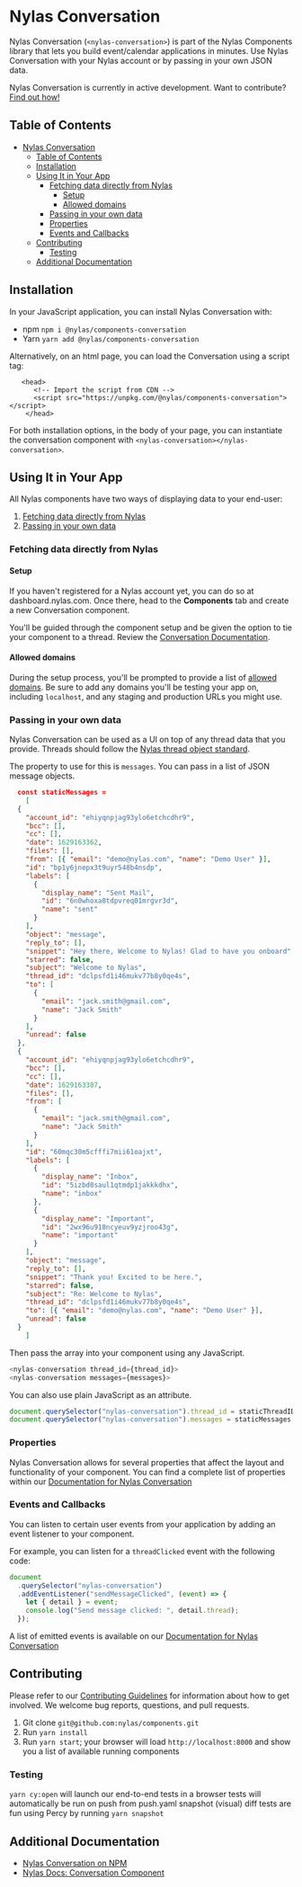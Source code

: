 # Nylas Conversation

Nylas Conversation (`<nylas-conversation>`) is part of the Nylas Components library that lets you build event/calendar applications in minutes. Use Nylas Conversation with your Nylas account or by passing in your own JSON data.

Nylas Conversation is currently in active development. Want to contribute? [Find out how!](../../CONTRIBUTING.md)

## Table of Contents

- [Nylas Conversation](#nylas-conversation)
  - [Table of Contents](#table-of-contents)
  - [Installation](#installation)
  - [Using It in Your App](#using-it-in-your-app)
    - [Fetching data directly from Nylas](#fetching-data-directly-from-nylas)
      - [Setup](#setup)
      - [Allowed domains](#allowed-domains)
    - [Passing in your own data](#passing-in-your-own-data)
    - [Properties](#properties)
    - [Events and Callbacks](#events-and-callbacks)
  - [Contributing](#contributing)
    - [Testing](#testing)
  - [Additional Documentation](#additional-documentation)

## Installation

In your JavaScript application, you can install Nylas Conversation with:

- npm `npm i @nylas/components-conversation`
- Yarn `yarn add @nylas/components-conversation`

Alternatively, on an html page, you can load the Conversation using a script tag:

```
   <head>
      <!-- Import the script from CDN -->
      <script src="https://unpkg.com/@nylas/components-conversation"></script>
    </head>
```

For both installation options, in the body of your page, you can instantiate the conversation component with `<nylas-conversation></nylas-conversation>`.

## Using It in Your App

All Nylas components have two ways of displaying data to your end-user:

1. [Fetching data directly from Nylas](#fetching-data-directly-from-nylas)
2. [Passing in your own data](#passing-in-your-own-data)

### Fetching data directly from Nylas

#### Setup

If you haven't registered for a Nylas account yet, you can do so at dashboard.nylas.com. Once there, head to the **Components** tab and create a new Conversation component.

You'll be guided through the component setup and be given the option to tie your component to a thread. Review the [Conversation Documentation](https://developer.nylas.com/docs/user-experience/components/conversation-component/).

#### Allowed domains

During the setup process, you'll be prompted to provide a list of [allowed domains](https://developer.nylas.com/docs/user-experience/components/conversation-component/#allowed-domains). Be sure to add any domains you'll be testing your app on, including `localhost`, and any staging and production URLs you might use.

### Passing in your own data

Nylas Conversation can be used as a UI on top of any thread data that you provide. Threads should follow the [Nylas thread object standard](https://developer.nylas.com/docs/api/#tag--Threads).

The property to use for this is `messages`. You can pass in a list of JSON message objects.

```json
  const staticMessages =
    [
  {
    "account_id": "ehiyqnpjag93ylo6etchcdhr9",
    "bcc": [],
    "cc": [],
    "date": 1629163362,
    "files": [],
    "from": [{ "email": "demo@nylas.com", "name": "Demo User" }],
    "id": "bp1y6jnepx3t9uyr548b4nsdp",
    "labels": [
      {
        "display_name": "Sent Mail",
        "id": "6n0whoxa8tdpvreq01mrgvr3d",
        "name": "sent"
      }
    ],
    "object": "message",
    "reply_to": [],
    "snippet": "Hey there, Welcome to Nylas! Glad to have you onboard",
    "starred": false,
    "subject": "Welcome to Nylas",
    "thread_id": "dclpsfd1i46mukv77b8y0qe4s",
    "to": [
      {
        "email": "jack.smith@gmail.com",
        "name": "Jack Smith"
      }
    ],
    "unread": false
  },
  {
    "account_id": "ehiyqnpjag93ylo6etchcdhr9",
    "bcc": [],
    "cc": [],
    "date": 1629163387,
    "files": [],
    "from": [
      {
        "email": "jack.smith@gmail.com",
        "name": "Jack Smith"
      }
    ],
    "id": "60mqc30m5cfffi7mii61oajxt",
    "labels": [
      {
        "display_name": "Inbox",
        "id": "5izbd0saul1qtmdp1jakkkdhx",
        "name": "inbox"
      },
      {
        "display_name": "Important",
        "id": "2wx96u918ncyeuv9yzjroo43g",
        "name": "important"
      }
    ],
    "object": "message",
    "reply_to": [],
    "snippet": "Thank you! Excited to be here.",
    "starred": false,
    "subject": "Re: Welcome to Nylas",
    "thread_id": "dclpsfd1i46mukv77b8y0qe4s",
    "to": [{ "email": "demo@nylas.com", "name": "Demo User" }],
    "unread": false
  }
    ]
```

Then pass the array into your component using any JavaScript.

```js
<nylas-conversation thread_id={thread_id}>
<nylas-conversation messages={messages}>
```

You can also use plain JavaScript as an attribute.

```js
document.querySelector("nylas-conversation").thread_id = staticThreadID;
document.querySelector("nylas-conversation").messages = staticMessages;
```

### Properties

Nylas Conversation allows for several properties that affect the layout and functionality of your component. You can find a complete list of properties within our [Documentation for Nylas Conversation](https://developer.nylas.com/docs/user-experience/components/conversation-component/#conversation-properties)

### Events and Callbacks

You can listen to certain user events from your application by adding an event listener to your component.

For example, you can listen for a `threadClicked` event with the following code:

```js
document
  .querySelector("nylas-conversation")
  .addEventListener("sendMessageClicked", (event) => {
    let { detail } = event;
    console.log("Send message clicked: ", detail.thread);
  });
```

A list of emitted events is available on our [Documentation for Nylas Conversation](https://developer.nylas.com/docs/user-experience/components/conversation-component/#event-listeners)

## Contributing

Please refer to our [Contributing Guidelines](CONTRIBUTING.md) for information about how to get involved. We welcome bug reports, questions, and pull requests.

1. Git clone `git@github.com:nylas/components.git`
2. Run `yarn install`
3. Run `yarn start`; your browser will load `http://localhost:8000` and show you a list of available running components

### Testing

`yarn cy:open` will launch our end-to-end tests in a browser
tests will automatically be run on push from push.yaml
snapshot (visual) diff tests are fun using Percy by running `yarn snapshot`

## Additional Documentation

- [Nylas Conversation on NPM](https://www.npmjs.com/package/@nylas/components-conversation)
- [Nylas Docs: Conversation Component](https://developer.nylas.com/docs/user-experience/components/conversation-component/)
